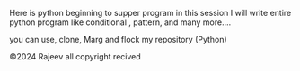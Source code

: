 Here is python beginning to supper program 
in this session I will write entire python program like conditional , pattern, and many more....

you can use, clone, Marg and flock my repository (Python)


©️2024 Rajeev all copyright recived
